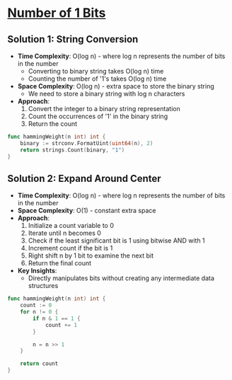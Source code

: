 # [Number of 1 Bits](https://leetcode.com/problems/number-of-1-bits/)

## Solution 1: String Conversion
- **Time Complexity**: O(log n) - where log n represents the number of bits in the number
  - Converting to binary string takes O(log n) time
  - Counting the number of '1's takes O(log n) time
- **Space Complexity**: O(log n) - extra space to store the binary string
  - We need to store a binary string with log n characters
- **Approach**:
  1. Convert the integer to a binary string representation
  2. Count the occurrences of '1' in the binary string
  3. Return the count

```go
func hammingWeight(n int) int {
	binary := strconv.FormatUint(uint64(n), 2)
	return strings.Count(binary, "1")
}

```




## Solution 2: Expand Around Center
- **Time Complexity**: O(log n) - where log n represents the number of bits in the number
- **Space Complexity**: O(1) - constant extra space
- **Approach**:
  1. Initialize a count variable to 0
  2. Iterate until n becomes 0
  3. Check if the least significant bit is 1 using bitwise AND with 1
  4. Increment count if the bit is 1
  5. Right shift n by 1 bit to examine the next bit
  6. Return the final count
- **Key Insights**:
  - Directly manipulates bits without creating any intermediate data structures


```go
func hammingWeight(n int) int {
    count := 0
    for n != 0 {
        if n & 1 == 1 {
            count += 1
        }

        n = n >> 1
    }

    return count
}
```



